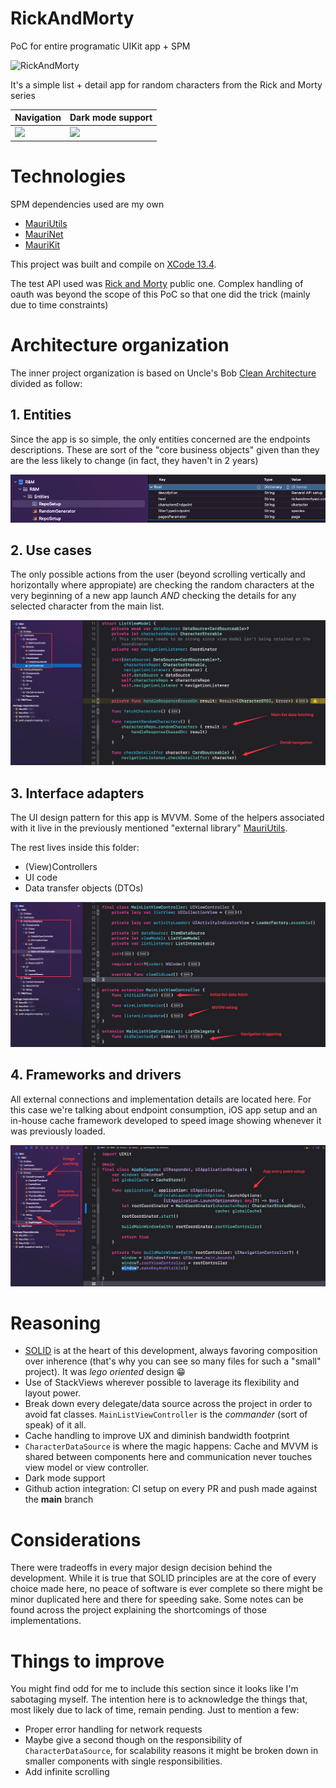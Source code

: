 # RickAndMorty
PoC for entire programatic UIKit app + SPM

![RickAndMorty](https://user-images.githubusercontent.com/1657723/109507856-ee278480-7a7d-11eb-9f55-ac27703b29ce.jpg)

It's a simple list + detail app for random characters from the Rick and Morty series

| Navigation | Dark mode support |
| --- | --- |
|  <img src="https://github.com/mchirino89/RickAndMorty/blob/main/Preview/2023-01-10%205.33.15%20PM.gif" width="300"/>  |  <img src="https://github.com/mchirino89/RickAndMorty/blob/main/Preview/2023-01-10%205.33.21%20PM.gif" width="300"/>  |

# Technologies

SPM dependencies used are my own 

* [MauriUtils](https://github.com/GeekingwithMauri/MauriUtils)
* [MauriNet](https://github.com/GeekingwithMauri/MauriNet)
* [MauriKit](https://github.com/GeekingwithMauri/MauriKit)

This project was built and compile on [XCode 13.4](https://download.developer.apple.com/Developer_Tools/Xcode_13.4/Xcode_13.4.xip).

The test API used was [Rick and Morty](https://rickandmortyapi.com) public one. Complex handling of oauth was beyond the scope of this PoC so that one did the trick (mainly due to time constraints)

# Architecture organization

The inner project organization is based on Uncle's Bob [Clean Architecture](https://blog.cleancoder.com/uncle-bob/2012/08/13/the-clean-architecture.html) divided as follow:

## 1. Entities

Since the app is so simple, the only entities concerned are the endpoints descriptions. These are sort of the "core business objects" given than they are the less likely to change (in fact, they haven't in 2 years)

![1](https://github.com/mchirino89/RickAndMorty/blob/main/DocResources/1_Entities.png)

## 2. Use cases

The only possible actions from the user (beyond scrolling vertically and horizontally where appropiate) are checking the random characters at the very beginning of a new app launch _AND_ checking the details for any selected character from the main list.

![2](https://github.com/mchirino89/RickAndMorty/blob/main/DocResources/2_UseCases.png)

## 3. Interface adapters

The UI design pattern for this app is MVVM. Some of the helpers associated with it live in the previously mentioned "external library" [MauriUtils](https://github.com/GeekingwithMauri/MauriUtils/tree/main/Sources/MauriUtils/MVVM). 

The rest lives inside this folder:

- (View)Controllers 
- UI code
- Data transfer objects (DTOs)

![3](https://github.com/mchirino89/RickAndMorty/blob/main/DocResources/3_Adapters.png)

## 4. Frameworks and drivers

All external connections and implementation details are located here. For this case we're talking about endpoint consumption, iOS app setup and an in-house cache framework developed to speed image showing whenever it was previously loaded.

![4](https://github.com/mchirino89/RickAndMorty/blob/main/DocResources/4_Drivers.png)

# Reasoning

- [SOLID](https://www.youtube.com/watch?v=TMuno5RZNeE&ab_channel=Peoplecareer) is at the heart of this development, always favoring composition over inherence (that's why you can see so many files for such a "small" project). It was _lego oriented_ design 😁
- Use of StackViews wherever possible to laverage its flexibility and layout power.
- Break down every delegate/data source across the project in order to avoid fat classes. `MainListViewController` is the _commander_ (sort of speak) of it all.
- Cache handling to improve UX and diminish bandwidth footprint 
- `CharacterDataSource` is where the magic happens: Cache and MVVM is shared between components here and communication never touches view model or view controller.
- Dark mode support
- Github action integration: CI setup on every PR and push made against the **main** branch

# Considerations 

There were tradeoffs in every major design decision behind the development. While it is true that SOLID principles are at the core of every choice made here, no peace of software is ever complete so there might be minor duplicated here and there for speeding sake. Some notes can be found across the project explaining the shortcomings of those implementations. 

# Things to improve
You might find odd for me to include this section since it looks like I'm sabotaging myself. The intention here is to acknowledge the things that, most likely due to lack of time, remain pending. Just to mention a few:

- Proper error handling for network requests
- Maybe give a second though on the responsibility of `CharacterDataSource`, for scalability reasons it might be broken down in smaller components with single responsibilities.
- Add infinite scrolling 

